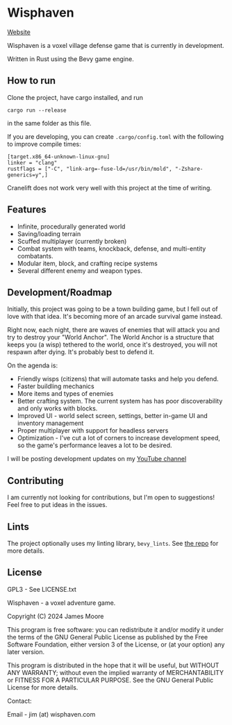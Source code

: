 # Wisphaven

[Website](https://wisphaven.com/)

Wisphaven is a voxel village defense game that is currently in development.

Written in Rust using the Bevy game engine.

## How to run

Clone the project, have cargo installed, and run

`cargo run --release`

in the same folder as this file.

If you are developing, you can create `.cargo/config.toml` with the following to improve compile times:

```
[target.x86_64-unknown-linux-gnu]
linker = "clang"
rustflags = ["-C", "link-arg=-fuse-ld=/usr/bin/mold", "-Zshare-generics=y",]
```

Cranelift does not work very well with this project at the time of writing.

## Features

- Infinite, procedurally generated world
- Saving/loading terrain
- Scuffed multiplayer (currently broken)
- Combat system with teams, knockback, defense, and multi-entity combatants.
- Modular item, block, and crafting recipe systems
- Several different enemy and weapon types.

## Development/Roadmap

Initially, this project was going to be a town building game, but I fell out of love with that idea. It's becoming more of an arcade survival game instead.

Right now, each night, there are waves of enemies that will attack you and try to destroy your "World Anchor". The World Anchor is a structure that keeps you (a wisp) tethered to the world, once it's destroyed, you will not respawn after dying. It's probably best to defend it.

On the agenda is:
- Friendly wisps (citizens) that will automate tasks and help you defend.
- Faster buildling mechanics
- More items and types of enemies
- Better crafting system. The current system has has poor discoverability and only works with blocks.
- Improved UI - world select screen, settings, better in-game UI and inventory management
- Proper multiplayer with support for headless servers
- Optimization - I've cut a lot of corners to increase development speed, so the game's performance leaves a lot to be desired.

I will be posting development updates on my [YouTube channel](https://www.youtube.com/channel/UCsfEWFba7Zo1DPNHisczM-g)

## Contributing

I am currently not looking for contributions, but I'm open to suggestions! Feel free to put ideas in the issues.

## Lints

The project optionally uses my linting library, `bevy_lints`. See [the repo](https://github.com/jim-works/bevy_lints) for more details.

## License

GPL3 - See LICENSE.txt

Wisphaven - a voxel adventure game.

Copyright (C) 2024 James Moore

This program is free software: you can redistribute it and/or modify
it under the terms of the GNU General Public License as published by
the Free Software Foundation, either version 3 of the License, or
(at your option) any later version.

This program is distributed in the hope that it will be useful,
but WITHOUT ANY WARRANTY; without even the implied warranty of
MERCHANTABILITY or FITNESS FOR A PARTICULAR PURPOSE.  See the
GNU General Public License for more details.

Contact:

Email - jim (at) wisphaven.com
